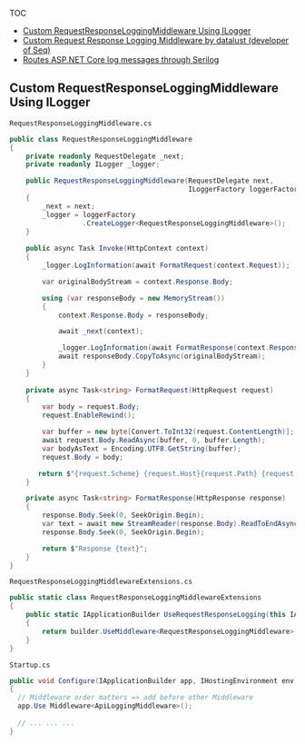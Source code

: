 TOC
* [Custom RequestResponseLoggingMiddleware Using ILogger](https://gist.github.com/elanderson/c50b2107de8ee2ed856353dfed9168a2)
* [Custom Request Response Logging Middleware by datalust (developer of Seq)](https://github.com/datalust/serilog-middleware-example/blob/master/src/Datalust.SerilogMiddlewareExample/Diagnostics/SerilogMiddleware.cs)
* [Routes ASP.NET Core log messages through Serilog](https://github.com/serilog/serilog-aspnetcore)

## Custom RequestResponseLoggingMiddleware Using ILogger
`RequestResponseLoggingMiddleware.cs`
```cs
public class RequestResponseLoggingMiddleware
{
    private readonly RequestDelegate _next;
    private readonly ILogger _logger;

    public RequestResponseLoggingMiddleware(RequestDelegate next,
                                            ILoggerFactory loggerFactory)
    {
        _next = next;
        _logger = loggerFactory
                  .CreateLogger<RequestResponseLoggingMiddleware>();
    }
    
    public async Task Invoke(HttpContext context)
    {  
        _logger.LogInformation(await FormatRequest(context.Request));

        var originalBodyStream = context.Response.Body;

        using (var responseBody = new MemoryStream())
        {
            context.Response.Body = responseBody;

            await _next(context);

            _logger.LogInformation(await FormatResponse(context.Response));
            await responseBody.CopyToAsync(originalBodyStream);
        }
    }
    
    private async Task<string> FormatRequest(HttpRequest request)
    {
        var body = request.Body;
        request.EnableRewind();

        var buffer = new byte[Convert.ToInt32(request.ContentLength)];
        await request.Body.ReadAsync(buffer, 0, buffer.Length);
        var bodyAsText = Encoding.UTF8.GetString(buffer);
        request.Body = body;

       return $"{request.Scheme} {request.Host}{request.Path} {request.QueryString} {bodyAsText}";
    }

    private async Task<string> FormatResponse(HttpResponse response)
    {
        response.Body.Seek(0, SeekOrigin.Begin);
        var text = await new StreamReader(response.Body).ReadToEndAsync(); 
        response.Body.Seek(0, SeekOrigin.Begin);

        return $"Response {text}";
    }
}
```

`RequestResponseLoggingMiddlewareExtensions.cs`
```cs
public static class RequestResponseLoggingMiddlewareExtensions
{
    public static IApplicationBuilder UseRequestResponseLogging(this IApplicationBuilder builder)
    {
        return builder.UseMiddleware<RequestResponseLoggingMiddleware>();
    }
}
```

`Startup.cs`
```cs
public void Configure(IApplicationBuilder app, IHostingEnvironment env)
{
  // Middleware order matters => add before other Middleware
  app.Use Middleware<ApiLoggingMiddleware>();
  
  // ... ... ...
}
```

